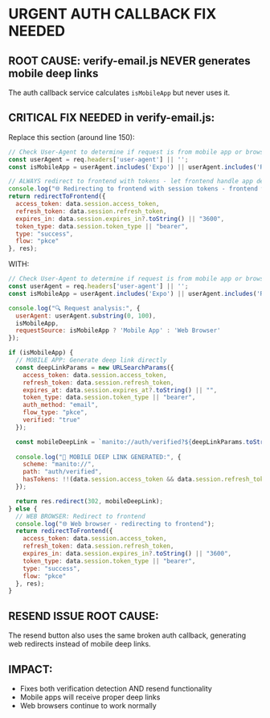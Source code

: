 # URGENT AUTH CALLBACK FIX NEEDED

## ROOT CAUSE: verify-email.js NEVER generates mobile deep links

The auth callback service calculates `isMobileApp` but never uses it.

## CRITICAL FIX NEEDED in verify-email.js:

Replace this section (around line 150):

```javascript
// Check User-Agent to determine if request is from mobile app or browser
const userAgent = req.headers['user-agent'] || '';
const isMobileApp = userAgent.includes('Expo') || userAgent.includes('ReactNative') || userAgent.includes('manito');

// ALWAYS redirect to frontend with tokens - let frontend handle app detection
console.log("🌐 Redirecting to frontend with session tokens - frontend will handle mobile app detection");
return redirectToFrontend({
  access_token: data.session.access_token,
  refresh_token: data.session.refresh_token,
  expires_in: data.session.expires_in?.toString() || "3600",
  token_type: data.session.token_type || "bearer",
  type: "success",
  flow: "pkce"
}, res);
```

WITH:

```javascript
// Check User-Agent to determine if request is from mobile app or browser
const userAgent = req.headers['user-agent'] || '';
const isMobileApp = userAgent.includes('Expo') || userAgent.includes('ReactNative') || userAgent.includes('manito');

console.log("🔍 Request analysis:", {
  userAgent: userAgent.substring(0, 100),
  isMobileApp,
  requestSource: isMobileApp ? 'Mobile App' : 'Web Browser'
});

if (isMobileApp) {
  // MOBILE APP: Generate deep link directly
  const deepLinkParams = new URLSearchParams({
    access_token: data.session.access_token,
    refresh_token: data.session.refresh_token,
    expires_at: data.session.expires_at?.toString() || "",
    token_type: data.session.token_type || "bearer",
    auth_method: "email",
    flow_type: "pkce",
    verified: "true"
  });

  const mobileDeepLink = `manito://auth/verified?${deepLinkParams.toString()}`;
  
  console.log("📱 MOBILE DEEP LINK GENERATED:", {
    scheme: "manito://",
    path: "auth/verified",
    hasTokens: !!(data.session.access_token && data.session.refresh_token)
  });

  return res.redirect(302, mobileDeepLink);
} else {
  // WEB BROWSER: Redirect to frontend  
  console.log("🌐 Web browser - redirecting to frontend");
  return redirectToFrontend({
    access_token: data.session.access_token,
    refresh_token: data.session.refresh_token,
    expires_in: data.session.expires_in?.toString() || "3600",
    token_type: data.session.token_type || "bearer",
    type: "success",
    flow: "pkce"
  }, res);
}
```

## RESEND ISSUE ROOT CAUSE:

The resend button also uses the same broken auth callback, generating web redirects instead of mobile deep links.

## IMPACT: 
- Fixes both verification detection AND resend functionality
- Mobile apps will receive proper deep links
- Web browsers continue to work normally